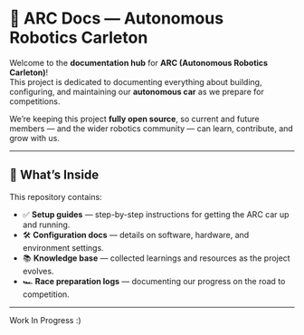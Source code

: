 # 🚗 ARC Docs — Autonomous Robotics Carleton  

Welcome to the **documentation hub** for **ARC (Autonomous Robotics Carleton)**!  
This project is dedicated to documenting everything about building, configuring, and maintaining our **autonomous car** as we prepare for competitions.  

We’re keeping this project **fully open source**, so current and future members — and the wider robotics community — can learn, contribute, and grow with us.  

---

## 📖 What’s Inside  

This repository contains:  
- ✅ **Setup guides** — step-by-step instructions for getting the ARC car up and running.  
- 🛠 **Configuration docs** — details on software, hardware, and environment settings.  
- 📚 **Knowledge base** — collected learnings and resources as the project evolves.  
- 🏎 **Race preparation logs** — documenting our progress on the road to competition.  

---

Work In Progress :) 
